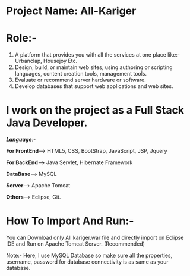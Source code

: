 # Project Name: All-Kariger


# Role:- 
1. A platform that provides you with all the services at one place like:- Urbanclap, Housejoy Etc.
2. Design, build, or maintain web sites, using authoring or scripting languages, content creation tools, management tools.
3. Evaluate or recommend server hardware or software.
4. Develop databases that support web applications and web sites.


# I work on the project as a Full Stack Java Developer.
_**Language**_:-


**For FrontEnd**--> HTML5, CSS, BootStrap, JavaScript, JSP, Jquery



**For BackEnd**--> Java Servlet, Hibernate Framework



**DataBase**--> MySQL


**Server**--> Apache Tomcat



**Others**--> Eclipse, Git.


# How To Import And Run:-

You can Download only All kariger.war file and directly import on Eclipse IDE and Run on Apache Tomcat Server. (Recommended)

Note:- Here, I use MySQL Database so make sure all the properties, username, password for database connectivity is as same as your database. 
